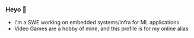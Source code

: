 ### Heyo 👋

* I'm a SWE working on embedded systems/infra for ML applications
* Video Games are a hobby of mine, and this profile is for my online alias
